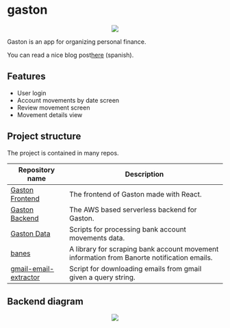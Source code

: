 # gaston

<p align="center">
   <img src="https://user-images.githubusercontent.com/10622989/200959888-a9ad3d00-98e4-4431-87cd-0e4a38042680.gif" />
</p>

Gaston is an app for organizing personal finance.

You can read a nice blog post[here](https://ramomar.medium.com/gaston-55052ab661af) (spanish).


## Features

- User login
- Account movements by date screen
- Review movement screen
- Movement details view



## Project structure

The project is contained in many repos.

|Repository name | Description |
|----------------|-------------|
| [Gaston Frontend](https://github.com/ramomar/gaston-frontend) | The frontend of Gaston made with React. |
| [Gaston Backend](https://github.com/ramomar/gaston-backend) | The AWS based serverless backend for Gaston. |
| [Gaston Data](https://github.com/ramomar/gaston-data) | Scripts for processing bank account movements data. |
| [banes](https://github.com/ramomar/banes) | A library for scraping bank account movement information from Banorte notification emails. |
| [gmail-email-extractor](https://github.com/ramomar/gmail-email-extractor) | Script for downloading emails from gmail given a query string. |


## Backend diagram

<p align="center">
   <img src="https://user-images.githubusercontent.com/10622989/200975223-466dac5c-3beb-481c-8c69-c82a574c0e65.png" />
</p>




